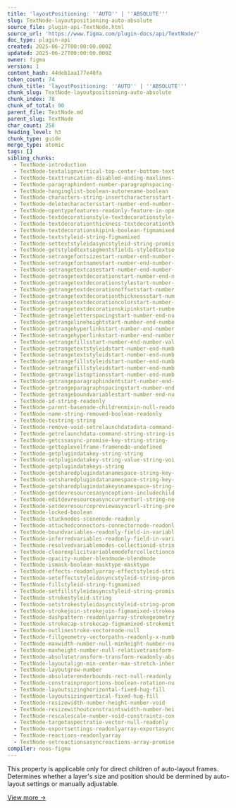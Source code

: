 ```yaml
---
title: 'layoutPositioning: ''AUTO'' | ''ABSOLUTE'''
slug: TextNode-layoutpositioning-auto-absolute
source_file: plugin-api-TextNode.html
source_url: 'https://www.figma.com/plugin-docs/api/TextNode/'
doc_type: plugin-api
created: 2025-06-27T00:00:00.000Z
updated: 2025-06-27T00:00:00.000Z
owner: figma
version: 1
content_hash: 44deb1aa177e40fa
token_count: 74
chunk_title: 'layoutPositioning: ''AUTO'' | ''ABSOLUTE'''
chunk_slug: TextNode-layoutpositioning-auto-absolute
chunk_index: 78
chunk_of_total: 90
parent_file: TextNode.md
parent_slug: TextNode
char_count: 258
heading_level: h3
chunk_type: guide
merge_type: atomic
tags: []
sibling_chunks:
  - TextNode-introduction
  - TextNode-textalignvertical-top-center-bottom-text
  - TextNode-texttruncation-disabled-ending-maxlines-
  - TextNode-paragraphindent-number-paragraphspacing-
  - TextNode-hanginglist-boolean-autorename-boolean
  - TextNode-characters-string-insertcharactersstart-
  - TextNode-deletecharactersstart-number-end-number-
  - TextNode-opentypefeatures-readonly-feature-in-ope
  - TextNode-textdecorationstyle-textdecorationstyle-
  - TextNode-textdecorationthickness-textdecorationth
  - TextNode-textdecorationskipink-boolean-figmamixed
  - TextNode-textstyleid-string-figmamixed
  - TextNode-settextstyleidasyncstyleid-string-promis
  - TextNode-getstyledtextsegmentsfields-styledtextse
  - TextNode-setrangefontsizestart-number-end-number-
  - TextNode-setrangefontnamestart-number-end-number-
  - TextNode-setrangetextcasestart-number-end-number-
  - TextNode-getrangetextdecorationstart-number-end-n
  - TextNode-getrangetextdecorationstylestart-number-
  - TextNode-getrangetextdecorationoffsetstart-number
  - TextNode-getrangetextdecorationthicknessstart-num
  - TextNode-getrangetextdecorationcolorstart-number-
  - TextNode-getrangetextdecorationskipinkstart-numbe
  - TextNode-getrangeletterspacingstart-number-end-nu
  - TextNode-getrangelineheightstart-number-end-numbe
  - TextNode-getrangehyperlinkstart-number-end-number
  - TextNode-setrangehyperlinkstart-number-end-number
  - TextNode-setrangefillsstart-number-end-number-val
  - TextNode-getrangetextstyleidstart-number-end-numb
  - TextNode-setrangetextstyleidstart-number-end-numb
  - TextNode-getrangefillstyleidstart-number-end-numb
  - TextNode-setrangefillstyleidstart-number-end-numb
  - TextNode-getrangelistoptionsstart-number-end-numb
  - TextNode-getrangeparagraphindentstart-number-end-
  - TextNode-getrangeparagraphspacingstart-number-end
  - TextNode-getrangeboundvariablestart-number-end-nu
  - TextNode-id-string-readonly
  - TextNode-parent-basenode-childrenmixin-null-reado
  - TextNode-name-string-removed-boolean-readonly
  - TextNode-tostring-string
  - TextNode-remove-void-setrelaunchdatadata-command-
  - TextNode-getrelaunchdata-command-string-string-is
  - TextNode-getcssasync-promise-key-string-string-
  - TextNode-gettoplevelframe-framenode-undefined
  - TextNode-getplugindatakey-string-string
  - TextNode-setplugindatakey-string-value-string-voi
  - TextNode-getplugindatakeys-string
  - TextNode-getsharedplugindatanamespace-string-key-
  - TextNode-setsharedplugindatanamespace-string-key-
  - TextNode-getsharedplugindatakeysnamespace-string-
  - TextNode-getdevresourcesasyncoptions-includechild
  - TextNode-editdevresourceasynccurrenturl-string-ne
  - TextNode-setdevresourcepreviewasyncurl-string-pre
  - TextNode-locked-boolean
  - TextNode-stucknodes-scenenode-readonly
  - TextNode-attachedconnectors-connectornode-readonl
  - TextNode-boundvariables-readonly-field-in-variabl
  - TextNode-inferredvariables-readonly-field-in-vari
  - TextNode-resolvedvariablemodes-collectionid-strin
  - TextNode-clearexplicitvariablemodeforcollectionco
  - TextNode-opacity-number-blendmode-blendmode
  - TextNode-ismask-boolean-masktype-masktype
  - TextNode-effects-readonlyarray-effectstyleid-stri
  - TextNode-seteffectstyleidasyncstyleid-string-prom
  - TextNode-fillstyleid-string-figmamixed
  - TextNode-setfillstyleidasyncstyleid-string-promis
  - TextNode-strokestyleid-string
  - TextNode-setstrokestyleidasyncstyleid-string-prom
  - TextNode-strokejoin-strokejoin-figmamixed-strokea
  - TextNode-dashpattern-readonlyarray-strokegeometry
  - TextNode-strokecap-strokecap-figmamixed-strokemit
  - TextNode-outlinestroke-vectornode-null
  - TextNode-fillgeometry-vectorpaths-readonly-x-numb
  - TextNode-maxwidth-number-null-minheight-number-nu
  - TextNode-maxheight-number-null-relativetransform-
  - TextNode-absolutetransform-transform-readonly-abs
  - TextNode-layoutalign-min-center-max-stretch-inher
  - TextNode-layoutgrow-number
  - TextNode-absoluterenderbounds-rect-null-readonly
  - TextNode-constrainproportions-boolean-rotation-nu
  - TextNode-layoutsizinghorizontal-fixed-hug-fill
  - TextNode-layoutsizingvertical-fixed-hug-fill
  - TextNode-resizewidth-number-height-number-void
  - TextNode-resizewithoutconstraintswidth-number-hei
  - TextNode-rescalescale-number-void-constraints-con
  - TextNode-targetaspectratio-vector-null-readonly
  - TextNode-exportsettings-readonlyarray-exportasync
  - TextNode-reactions-readonlyarray
  - TextNode-setreactionsasyncreactions-array-promise
compiler: noos-figma
---
```


This property is applicable only for direct children of auto-layout frames. Determines whether a layer's size and position should be dermined by auto-layout settings or manually adjustable.

[View more →](/plugin-docs/api/properties/nodes-layoutpositioning/)
